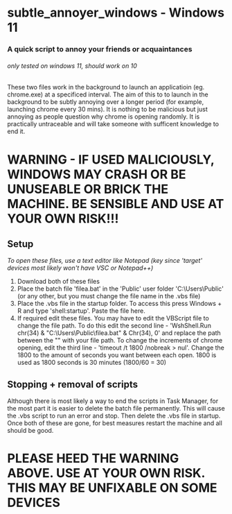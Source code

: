 # subtle_annoyer_windows - Windows 11
### A quick script to annoy your friends or acquaintances
###### only tested on windows 11, should work on 10

These two files work in the background to launch an applicatioin (eg. chrome.exe) at a specificed interval. The aim of this to to launch in the background to be subtly annoying over a longer period (for example, launching chrome every 30 mins). It is nothing to be malicious but just annoying as people question why chrome is opening randomly. It is practically untraceable and will take someone with sufficent knowledge to end it.

# WARNING - IF USED MALICIOUSLY, WINDOWS MAY CRASH OR BE UNUSEABLE OR BRICK THE MACHINE. BE SENSIBLE AND USE AT YOUR OWN **RISK**!!!

## Setup
_To open these files, use a text editor like Notepad (key since 'target' devices most likely won't have VSC or Notepad++)_

1. Download both of these files
3. Place the batch file 'filea.bat' in the 'Public' user folder 'C:\Users\Public' (or any other, but you must change the file name in the .vbs file)
4. Place the .vbs file in the startup folder. To access this press Windows + R and type 'shell:startup'. Paste the file here.
5. If required edit these files. You may have to edit the VBScript file to change the file path. To do this edit the second line - 'WshShell.Run chr(34) & "C:\Users\Public\filea.bat" & Chr(34), 0' and replace the path between the "" with your file path. To change the increments of chrome opening, edit the third line - 'timeout /t 1800 /nobreak > nul'. Change the 1800 to the amount of seconds you want between each open. 1800 is used as 1800 seconds is 30 minutes (1800/60 = 30)

## Stopping + removal of scripts
Although there is most likely a way to end the scripts in Task Manager, for the most part it is easier to delete the batch file permanently. This will cause the .vbs script to run an error and stop. Then delete the .vbs file in startup. Once both of these are gone, for best measures restart the machine and all should be good.

# PLEASE HEED THE WARNING ABOVE. USE AT YOUR OWN RISK. THIS MAY BE UNFIXABLE ON SOME DEVICES



